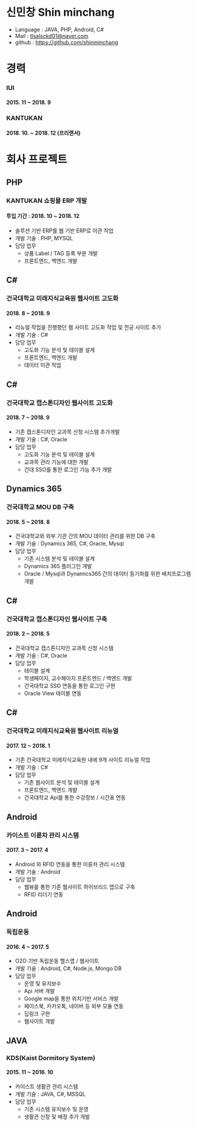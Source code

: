 # 신민창 Shin minchang

- Language : JAVA, PHP, Android, C#
- Mail : tlsalsckd01@naver.com
- github : https://github.com/shinminchang

# 경력
### IUI
#### 2015. 11 ~ 2018. 9

### KANTUKAN
#### 2018. 10. ~ 2018. 12 (프리랜서)

# 회사 프로젝트

## PHP
### KANTUKAN 쇼핑몰 ERP 개발
#### 투입 기간 : 2018. 10 ~ 2018. 12
* 솔루션 기반 ERP를 웹 기반 ERP로 이관 작업
* 개발 기술 : PHP, MYSQL
* 담당 업무
  - 상품 Label / TAG 등록 부분 개발
  - 프론트엔드, 백엔드 개발

## C#
### 건국대학교 미래지식교육원 웹사이트 고도화
#### 2018. 8 ~ 2018. 9
* 리뉴얼 작업을 진행했던 웹 사이트 고도화 작업 및 전공 사이트 추가
* 개발 기술 : C#
* 담당 업무
  - 고도화 기능 분석 및 테이블 설계
  - 프론트엔드, 백엔드 개발
  - 데이터 이관 작업


## C#
### 건국대학교 캡스톤디자인 웹사이트 고도화
#### 2018. 7 ~ 2018. 9
* 기존 캡스톤디자인 교과목 신청 시스템 추가개발
* 개발 기술 : C#, Oracle
* 담당 업무
  - 고도화 기능 분석 및 테이블 설계
  - 교과목 관리 기능에 대한 개발
  - 건대 SSO를 통한 로그인 기능 추가 개발


## Dynamics 365
### 건국대학교 MOU DB 구축
#### 2018. 5 ~ 2018. 8
* 건국대학교와 외부 기관 간의 MOU 데이터 관리를 위한 DB 구축
* 개발 기술 : Dynamics 365, C#, Oracle, Mysql
* 담당 업무
  - 기존 시스템 분석 및 테이블 설계
  - Dynamics 365 플러그인 개발
  - Oracle / Mysql과 Dynamics365 간의 데이터 동기화를 위한 배치프로그램 개발


## C#
### 건국대학교 캡스톤디자인 웹사이트 구축
#### 2018. 2 ~ 2018. 5
* 건국대학교 캡스톤디자인 교과목 신청 시스템
* 개발 기술 : C#, Oracle
* 담당 업무
  - 테이블 설계
  - 학생페이지, 교수페이지 프론트엔드 / 백엔드 개발
  - 건국대학교 SSO 연동을 통한 로그인 구현
  - Oracle View 테이블 연동


## C#
### 건국대학교 미래지식교육원 웹사이트 리뉴얼
#### 2017. 12 ~ 2018. 1
* 기존 건국대학교 미래지식교육원 내에 9개 사이트 리뉴얼 작업
* 개발 기술 : C#
* 담당 업무
  - 기존 웹사이트 분석 및 테이블 설계
  - 프론트엔드, 백엔드 개발
  - 건국대학교 Api를 통한 수강정보 / 시간표 연동


## Android
### 카이스트 이륜차 관리 시스템
#### 2017. 3 ~ 2017. 4
* Android 와 RFID 연동을 통한 이륜차 관리 시스템
* 개발 기술 : Android
* 담당 업무 
  - 웹뷰를 통한 기존 웹사이트 하이브리드 앱으로 구축
  - RFID 리더기 연동


## Android
### 독립운동
#### 2016. 4 ~ 2017. 5
* O2O 기반 독립운동 헬스앱 / 웹사이트
* 개발 기술 : Android, C#, Node.js, Mongo DB
* 담당 업무
  - 운영 및 유지보수
  - Api 서버 개발
  - Google map을 통한 위치기반 서비스 개발
  - 페이스북, 카카오톡, 네이버 등 외부 모듈 연동
  - 딥링크 구현
  - 웹사이트 개발
  

## JAVA
### KDS(Kaist Dormitory System)
#### 2015. 11 ~ 2016. 10
* 카이스트 생활관 관리 시스템
* 개발 기술 : JAVA, C#, MSSQL
* 담당 업무
  - 기존 시스템 유지보수 및 운영
  - 생활관 신청 및 배정 추가 개발
